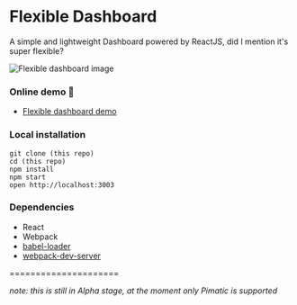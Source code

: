 Flexible Dashboard
=====================

A simple and lightweight Dashboard powered by ReactJS, did I mention it's super flexible?

![Flexible dashboard image](https://s3.amazonaws.com/f.cl.ly/items/1y2A0J341l3S1F0b2423/Schermafbeelding%202016-07-01%20om%2011.12.40.png?v=8514cffd)


### Online demo :muscle:
* [Flexible dashboard demo](http://dashboard.timvandevathorst.nl)


### Local installation

```
git clone (this repo)
cd (this repo)
npm install
npm start
open http://localhost:3003
```

### Dependencies

* React
* Webpack
* [babel-loader](https://github.com/babel/babel-loader)
* [webpack-dev-server](https://github.com/webpack/webpack-dev-server)


=====================


*note: this is still in Alpha stage, at the moment only Pimatic is supported*
